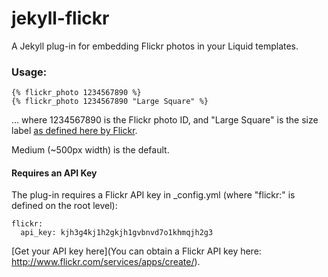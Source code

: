 jekyll-flickr
=============

A Jekyll plug-in for embedding Flickr photos in your Liquid templates.

### Usage:

    {% flickr_photo 1234567890 %}
    {% flickr_photo 1234567890 "Large Square" %}

  ... where 1234567890 is the Flickr photo ID, and "Large Square" is the size label [as defined here by Flickr](http://www.flickr.com/services/api/flickr.photos.getSizes.html).

  Medium (~500px width) is the default.

#### Requires an API Key

  The plug-in requires a Flickr API key in _config.yml (where "flickr:" is defined on the root level):

    flickr:
      api_key: kjh3g4kj1h2gkjh1gvbnvd7o1khmqjh2g3

  [Get your API key here](You can obtain a Flickr API key here: http://www.flickr.com/services/apps/create/).
  